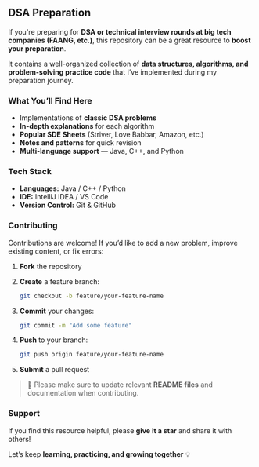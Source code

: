 ## DSA Preparation

If you're preparing for **DSA or technical interview rounds at big tech companies (FAANG, etc.)**, this repository can be a great resource to **boost your preparation**.

It contains a well-organized collection of **data structures, algorithms, and problem-solving practice code** that I’ve implemented during my preparation journey.

### What You’ll Find Here

* Implementations of **classic DSA problems**
* **In-depth explanations** for each algorithm
* **Popular SDE Sheets** (Striver, Love Babbar, Amazon, etc.)
* **Notes and patterns** for quick revision
* **Multi-language support** — Java, C++, and Python


### Tech Stack

* **Languages:** Java / C++ / Python
* **IDE:** IntelliJ IDEA / VS Code
* **Version Control:** Git & GitHub


### Contributing

Contributions are welcome!
If you’d like to add a new problem, improve existing content, or fix errors:

1. **Fork** the repository
2. **Create** a feature branch:

   ```bash
   git checkout -b feature/your-feature-name
   ```
3. **Commit** your changes:

   ```bash
   git commit -m "Add some feature"
   ```
4. **Push** to your branch:

   ```bash
   git push origin feature/your-feature-name
   ```
5. **Submit** a pull request

> 📝 Please make sure to update relevant **README files** and documentation when contributing.



###  Support

If you find this resource helpful, please **give it a star** and share it with others!

Let’s keep **learning, practicing, and growing together** 💡
